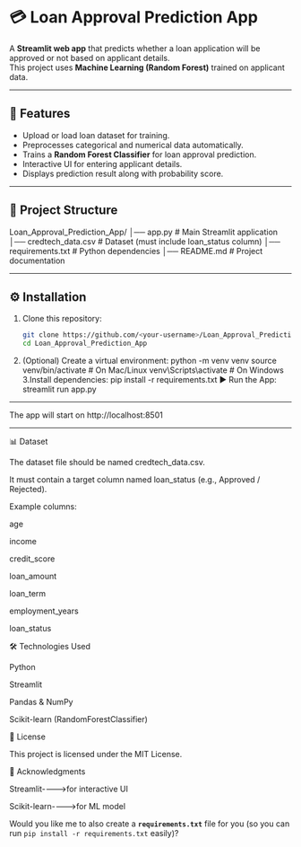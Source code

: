 # 💳 Loan Approval Prediction App
A **Streamlit web app** that predicts whether a loan application will be approved or not based on applicant details.  
This project uses **Machine Learning (Random Forest)** trained on applicant data.

---

## 🚀 Features
- Upload or load loan dataset for training.  
- Preprocesses categorical and numerical data automatically.  
- Trains a **Random Forest Classifier** for loan approval prediction.  
- Interactive UI for entering applicant details.  
- Displays prediction result along with probability score.  

---
## 📂 Project Structure
Loan_Approval_Prediction_App/
│── app.py # Main Streamlit application
│── credtech_data.csv # Dataset (must include loan_status column)
│── requirements.txt # Python dependencies
│── README.md # Project documentation

---

## ⚙️ Installation

1. Clone this repository:
   ```bash
   git clone https://github.com/<your-username>/Loan_Approval_Prediction_App.git
   cd Loan_Approval_Prediction_App

2. (Optional) Create a virtual environment:
   python -m venv venv
   source venv/bin/activate   # On Mac/Linux
   venv\Scripts\activate      # On Windows
3.Install dependencies:
   pip install -r requirements.txt
▶️ Run the App:
   streamlit run app.py
---

The app will start on http://localhost:8501

---
📊 Dataset

The dataset file should be named credtech_data.csv.

It must contain a target column named loan_status (e.g., Approved / Rejected).

Example columns:

age

income

credit_score

loan_amount

loan_term

employment_years

loan_status

🛠️ Technologies Used

Python

Streamlit

Pandas & NumPy

Scikit-learn (RandomForestClassifier)

📜 License

This project is licensed under the MIT License.

🙌 Acknowledgments

Streamlit---->for interactive UI

Scikit-learn---->for ML model

Would you like me to also create a **`requirements.txt`** file for you (so you can run `pip install -r requirements.txt` easily)?
